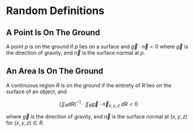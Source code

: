 # Random Definitions

## A Point Is On The Ground

A point $p$ is on the ground if $p$ lies on a surface and $\vec{g} \cdot \vec{n} < 0$ where $\vec{g}$ is the direction of gravity, and $\vec{n}$ is the surface normal at $p$.

## An Area Is On The Ground

A continuous region $R$ is on the ground if the entirety of $R$ lies on the surface of an object, and

$$
(\iint_{R} dR)^{-1} \cdot \iint_{R} \vec{g} \cdot \vec{n}_{x, y, z} \ dR < 0
$$

where $\vec{g}$ is the direction of gravity, and $\vec{n}$ is the surface normal at $(x, y, z)$ for $(x, y, z) \in R$.
